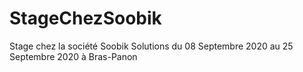 # StageChezSoobik
Stage chez la société Soobik Solutions du 08 Septembre 2020 au 25 Septembre 2020 à Bras-Panon

